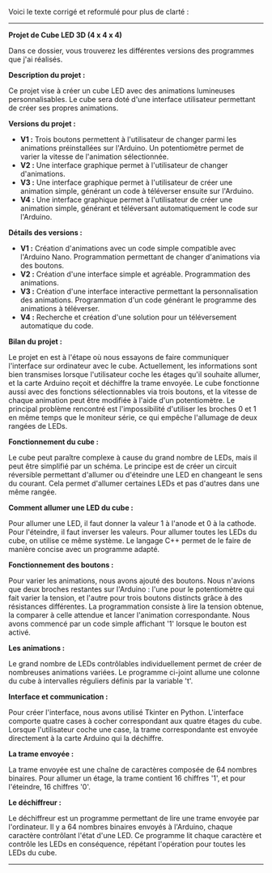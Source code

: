 Voici le texte corrigé et reformulé pour plus de clarté :

---

**Projet de Cube LED 3D (4 x 4 x 4)**

Dans ce dossier, vous trouverez les différentes versions des programmes que j'ai réalisés.

**Description du projet :**

Ce projet vise à créer un cube LED avec des animations lumineuses personnalisables. Le cube sera doté d'une interface utilisateur permettant de créer ses propres animations.

**Versions du projet :**

- **V1 :** Trois boutons permettent à l'utilisateur de changer parmi les animations préinstallées sur l'Arduino. Un potentiomètre permet de varier la vitesse de l'animation sélectionnée.
- **V2 :** Une interface graphique permet à l'utilisateur de changer d'animations.
- **V3 :** Une interface graphique permet à l'utilisateur de créer une animation simple, générant un code à téléverser ensuite sur l'Arduino.
- **V4 :** Une interface graphique permet à l'utilisateur de créer une animation simple, générant et téléversant automatiquement le code sur l'Arduino.

**Détails des versions :**

- **V1 :** Création d'animations avec un code simple compatible avec l'Arduino Nano. Programmation permettant de changer d'animations via des boutons.
- **V2 :** Création d'une interface simple et agréable. Programmation des animations.
- **V3 :** Création d'une interface interactive permettant la personnalisation des animations. Programmation d'un code générant le programme des animations à téléverser.
- **V4 :** Recherche et création d'une solution pour un téléversement automatique du code.

**Bilan du projet :**

Le projet en est à l'étape où nous essayons de faire communiquer l'interface sur ordinateur avec le cube. Actuellement, les informations sont bien transmises lorsque l'utilisateur coche les étages qu'il souhaite allumer, et la carte Arduino reçoit et déchiffre la trame envoyée. Le cube fonctionne aussi avec des fonctions sélectionnables via trois boutons, et la vitesse de chaque animation peut être modifiée à l'aide d'un potentiomètre. Le principal problème rencontré est l'impossibilité d'utiliser les broches 0 et 1 en même temps que le moniteur série, ce qui empêche l'allumage de deux rangées de LEDs.

**Fonctionnement du cube :**

Le cube peut paraître complexe à cause du grand nombre de LEDs, mais il peut être simplifié par un schéma. Le principe est de créer un circuit réversible permettant d'allumer ou d'éteindre une LED en changeant le sens du courant. Cela permet d'allumer certaines LEDs et pas d'autres dans une même rangée.

**Comment allumer une LED du cube :**

Pour allumer une LED, il faut donner la valeur 1 à l'anode et 0 à la cathode. Pour l'éteindre, il faut inverser les valeurs. Pour allumer toutes les LEDs du cube, on utilise ce même système. Le langage C++ permet de le faire de manière concise avec un programme adapté.

**Fonctionnement des boutons :**

Pour varier les animations, nous avons ajouté des boutons. Nous n'avions que deux broches restantes sur l'Arduino : l'une pour le potentiomètre qui fait varier la tension, et l'autre pour trois boutons distincts grâce à des résistances différentes. La programmation consiste à lire la tension obtenue, la comparer à celle attendue et lancer l'animation correspondante. Nous avons commencé par un code simple affichant '1' lorsque le bouton est activé.

**Les animations :**

Le grand nombre de LEDs contrôlables individuellement permet de créer de nombreuses animations variées. Le programme ci-joint allume une colonne du cube à intervalles réguliers définis par la variable 't'.

**Interface et communication :**

Pour créer l'interface, nous avons utilisé Tkinter en Python. L'interface comporte quatre cases à cocher correspondant aux quatre étages du cube. Lorsque l'utilisateur coche une case, la trame correspondante est envoyée directement à la carte Arduino qui la déchiffre.

**La trame envoyée :**

La trame envoyée est une chaîne de caractères composée de 64 nombres binaires. Pour allumer un étage, la trame contient 16 chiffres '1', et pour l'éteindre, 16 chiffres '0'.

**Le déchiffreur :**

Le déchiffreur est un programme permettant de lire une trame envoyée par l'ordinateur. Il y a 64 nombres binaires envoyés à l'Arduino, chaque caractère contrôlant l'état d'une LED. Ce programme lit chaque caractère et contrôle les LEDs en conséquence, répétant l'opération pour toutes les LEDs du cube.

---
